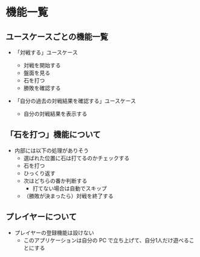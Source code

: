 # 機能一覧

## ユースケースごとの機能一覧

- 「対戦する」ユースケース
  - 対戦を開始する
  - 盤面を見る
  - 石を打つ
  - 勝敗を確認する

- 「自分の過去の対戦結果を確認する」ユースケース
  - 自分の対戦結果を表示する

## 「石を打つ」機能について

- 内部には以下の処理がありそう
  - 選ばれた位置に石は打てるのかチェックする
  - 石を打つ
  - ひっくり返す
  - 次はどちらの番か判断する
    - 打てない場合は自動でスキップ
  - （勝敗が決まったら）対戦を終了する

## プレイヤーについて

- プレイヤーの登録機能は設けない
  - このアプリケーションは自分の PC で立ち上げて、自分1人だけ遊べることにする